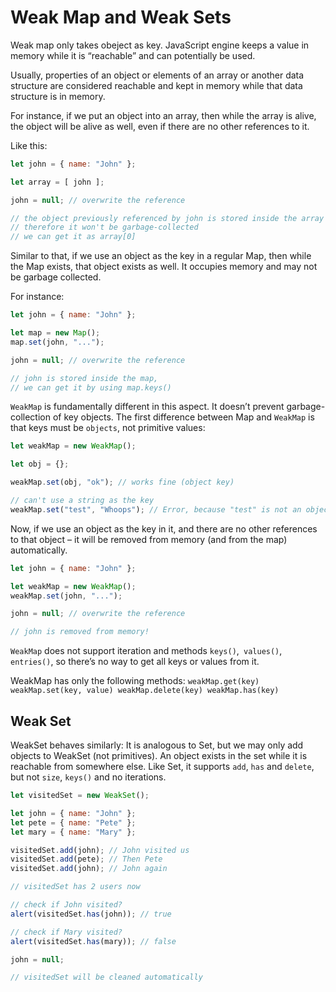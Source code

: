 # Weak Map and Weak Sets 
Weak map only takes obeject as key. 
JavaScript engine keeps a value in memory while it is “reachable” and can potentially be used.

Usually, properties of an object or elements of an array or another data structure are considered reachable and kept in memory while that data structure is in memory.

For instance, if we put an object into an array, then while the array is alive, the object will be alive as well, even if there are no other references to it.

Like this:
```js
let john = { name: "John" };

let array = [ john ];

john = null; // overwrite the reference

// the object previously referenced by john is stored inside the array
// therefore it won't be garbage-collected
// we can get it as array[0]
```

Similar to that, if we use an object as the key in a regular Map, then while the Map exists, that object exists as well. It occupies memory and may not be garbage collected.

For instance:
```js
let john = { name: "John" };

let map = new Map();
map.set(john, "...");

john = null; // overwrite the reference

// john is stored inside the map,
// we can get it by using map.keys()
```
``WeakMap`` is fundamentally different in this aspect. It doesn’t prevent garbage-collection of key objects.
The first difference between Map and ``WeakMap`` is that keys must be ``objects``, not primitive values:
```js
let weakMap = new WeakMap();

let obj = {};

weakMap.set(obj, "ok"); // works fine (object key)

// can't use a string as the key
weakMap.set("test", "Whoops"); // Error, because "test" is not an object
```
Now, if we use an object as the key in it, and there are no other references to that object – it will be removed from memory (and from the map) automatically.
```js
let john = { name: "John" };

let weakMap = new WeakMap();
weakMap.set(john, "...");

john = null; // overwrite the reference

// john is removed from memory!
```
``WeakMap`` does not support iteration and methods ``keys()``,`` values()``,`` entries()``, so there’s no way to get all keys or values from it.

WeakMap has only the following methods:
``
weakMap.get(key)
weakMap.set(key, value)
weakMap.delete(key)
weakMap.has(key)
``

## Weak Set
WeakSet behaves similarly:
It is analogous to Set, but we may only add objects to WeakSet (not primitives).
An object exists in the set while it is reachable from somewhere else.
Like Set, it supports ``add``, ``has`` and ``delete``, but not ``size``, ``keys()`` and no iterations.
```js
let visitedSet = new WeakSet();

let john = { name: "John" };
let pete = { name: "Pete" };
let mary = { name: "Mary" };

visitedSet.add(john); // John visited us
visitedSet.add(pete); // Then Pete
visitedSet.add(john); // John again

// visitedSet has 2 users now

// check if John visited?
alert(visitedSet.has(john)); // true

// check if Mary visited?
alert(visitedSet.has(mary)); // false

john = null;

// visitedSet will be cleaned automatically
```